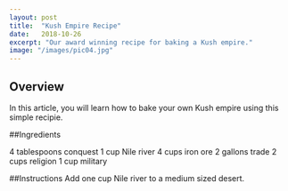 ```yaml
---
layout: post
title:  "Kush Empire Recipe"
date:   2018-10-26
excerpt: "Our award winning recipe for baking a Kush empire."
image: "/images/pic04.jpg"
---
```


## Overview

In this article, you will learn how to bake your own Kush empire using this simple recipie. 
<br>

##Ingredients

4 tablespoons conquest
1 cup Nile river
4 cups iron ore
2 gallons trade
2 cups religion
1 cup military

##Instructions
Add one cup Nile river to a medium sized desert.
